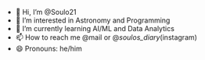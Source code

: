 - 👋 Hi, I’m @Soulo21
- 👀 I’m interested in Astronomy and Programming 
- 🌱 I’m currently learning AI/ML and Data Analytics
- 📫 How to reach me @mail or @_soulos_diary_(instagram)
- 😄 Pronouns: he/him
  

<!---
Soulo21/Soulo21 is a ✨ special ✨ repository because its `README.md` (this file) appears on your GitHub profile.
You can click the Preview link to take a look at your changes.
--->
